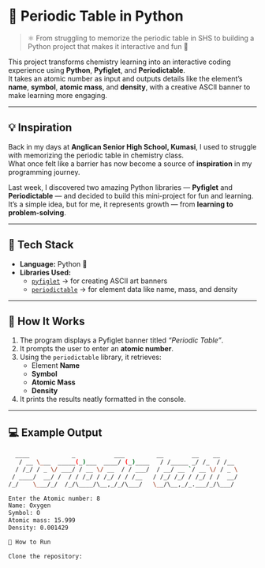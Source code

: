 # 🧪 Periodic Table in Python

> ⚛️ From struggling to memorize the periodic table in SHS to building a Python project that makes it interactive and fun 🚀

This project transforms chemistry learning into an interactive coding experience using **Python**, **Pyfiglet**, and **Periodictable**.  
It takes an atomic number as input and outputs details like the element’s **name**, **symbol**, **atomic mass**, and **density**, with a creative ASCII banner to make learning more engaging.

---

## 💡 Inspiration

Back in my days at **Anglican Senior High School, Kumasi**, I used to struggle with memorizing the periodic table in chemistry class.  
What once felt like a barrier has now become a source of **inspiration** in my programming journey.

Last week, I discovered two amazing Python libraries — **Pyfiglet** and **Periodictable** — and decided to build this mini-project for fun and learning.  
It’s a simple idea, but for me, it represents growth — from **learning to problem-solving**.

---

## 🧰 Tech Stack

- **Language:** Python 🐍  
- **Libraries Used:**
  - [`pyfiglet`](https://pypi.org/project/pyfiglet/) → for creating ASCII art banners  
  - [`periodictable`](https://pypi.org/project/periodictable/) → for element data like name, mass, and density  

---

## 🧱 How It Works

1. The program displays a Pyfiglet banner titled *“Periodic Table”*.
2. It prompts the user to enter an **atomic number**.
3. Using the `periodictable` library, it retrieves:
   - Element **Name**
   - **Symbol**
   - **Atomic Mass**
   - **Density**
4. It prints the results neatly formatted in the console.

---

## 💻 Example Output

```bash
  ____            _           ___         __        __    __   
   / __ \___  _____(_)___  ____/ (_)____   / /_____ _/ /_  / /__ 
  / /_/ / _ \/ ___/ / __ \/ __  / / ___/  / __/ __ `/ __ \/ / _ \
 / ____/  __/ /  / / /_/ / /_/ / / /__   / /_/ /_/ / /_/ / /  __/
/_/    \___/_/  /_/\____/\__,_/_/\___/   \__/\__,_/_.___/_/\___/   

Enter the Atomic number: 8
Name: Oxygen
Symbol: O
Atomic mass: 15.999
Density: 0.001429

🚀 How to Run

Clone the repository:



